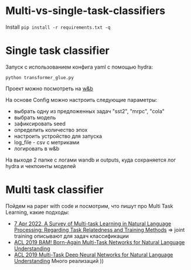# Multi-vs-single-task-classifiers

Install `pip install -r requirements.txt -q`

# Single task classifier 
Запуск с использованием конфига yaml с помощью hydra:

`python transformer_glue.py`

Проект можно посмотреть на [w&b](https://wandb.ai/gusevski/Multi-vs-single-task-classifiers?workspace=user-gusevski)

На основе Config можно настроить следующие параметры:
- выбрать одну из предложенных задач "sst2", "mrpc", "cola"
- выбрать модель
- зафиксировать seed
- определить количество эпох
- настроить устройство для запуска
- log_file - csv с метриками
- логировать в w&b

На выходе 2 папке с логами wandb и outputs, куда сохраняется лог hydra и чекпоинты моделей

# Multi task classifier

Пойдем на paper with code и посмотрим, что пишут про Multi Task Learning, какие подходы:
- [7 Apr 2022, A Survey of Multi-task Learning in Natural Language Processing: Regarding Task Relatedness and Training Methods](https://paperswithcode.com/paper/a-survey-of-multi-task-learning-in-natural) 
=> joint training описывают для задач классификации
- [ACL 2019 BAM! Born-Again Multi-Task Networks for Natural Language Understanding](https://paperswithcode.com/paper/bam-born-again-multi-task-networks-for)
- [ACL 2019 Multi-Task Deep Neural Networks for Natural Language Understanding](https://paperswithcode.com/paper/multi-task-deep-neural-networks-for-natural)
Много реализаций ))